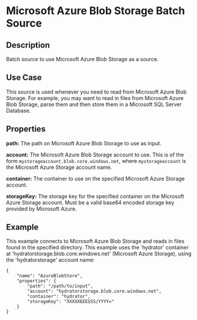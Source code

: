 # Microsoft Azure Blob Storage Batch Source

Description
-----------

Batch source to use Microsoft Azure Blob Storage as a source.

Use Case
--------

This source is used whenever you need to read from Microsoft Azure Blob Storage. For
example, you may want to read in files from Microsoft Azure Blob Storage, parse them and
then store them in a Microsoft SQL Server Database.

Properties
----------

**path:** The path on Microsoft Azure Blob Storage to use as input.

**account:** The Microsoft Azure Blob Storage account to use. This is of the form 
`mystorageaccount.blob.core.windows.net`, where `mystorageaccount` is the Microsoft 
Azure Storage account name.

**container:** The container to use on the specified Microsoft Azure Storage account.

**storageKey:** The storage key for the specified container on the Microsoft Azure Storage account. 
Must be a valid base64 encoded storage key provided by Microsoft Azure.

Example
-------

This example connects to Microsoft Azure Blob Storage and reads in files found in the
specified directory. This example uses the 'hydrator' container at
'hydratorstorage.blob.core.windows.net' (Microsoft Azure Storage), using the
'hydratorstorage' account name:

    {
        "name": "AzureBlobStore",
        "properties": {
            "path": "/path/to/input",
            "account": "hydratorstorage.blob.core.windows.net",
            "container": "hydrator",
            "storageKey": "XXXXXEEESSS/YYYY="
        }
    }
